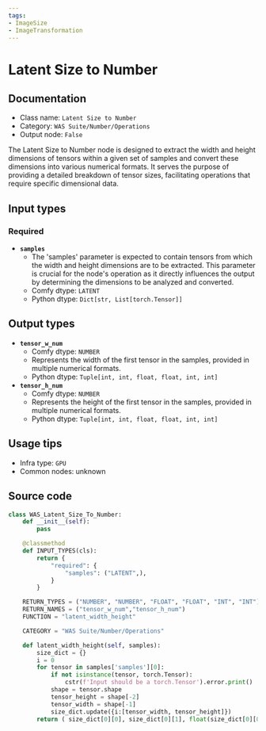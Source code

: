 ```yaml
---
tags:
- ImageSize
- ImageTransformation
---
```


# Latent Size to Number
## Documentation
- Class name: `Latent Size to Number`
- Category: `WAS Suite/Number/Operations`
- Output node: `False`

The Latent Size to Number node is designed to extract the width and height dimensions of tensors within a given set of samples and convert these dimensions into various numerical formats. It serves the purpose of providing a detailed breakdown of tensor sizes, facilitating operations that require specific dimensional data.
## Input types
### Required
- **`samples`**
    - The 'samples' parameter is expected to contain tensors from which the width and height dimensions are to be extracted. This parameter is crucial for the node's operation as it directly influences the output by determining the dimensions to be analyzed and converted.
    - Comfy dtype: `LATENT`
    - Python dtype: `Dict[str, List[torch.Tensor]]`
## Output types
- **`tensor_w_num`**
    - Comfy dtype: `NUMBER`
    - Represents the width of the first tensor in the samples, provided in multiple numerical formats.
    - Python dtype: `Tuple[int, int, float, float, int, int]`
- **`tensor_h_num`**
    - Comfy dtype: `NUMBER`
    - Represents the height of the first tensor in the samples, provided in multiple numerical formats.
    - Python dtype: `Tuple[int, int, float, float, int, int]`
## Usage tips
- Infra type: `GPU`
- Common nodes: unknown


## Source code
```python
class WAS_Latent_Size_To_Number:
    def __init__(self):
        pass

    @classmethod
    def INPUT_TYPES(cls):
        return {
            "required": {
                "samples": ("LATENT",),
            }
        }

    RETURN_TYPES = ("NUMBER", "NUMBER", "FLOAT", "FLOAT", "INT", "INT")
    RETURN_NAMES = ("tensor_w_num","tensor_h_num")
    FUNCTION = "latent_width_height"

    CATEGORY = "WAS Suite/Number/Operations"

    def latent_width_height(self, samples):
        size_dict = {}
        i = 0
        for tensor in samples['samples'][0]:
            if not isinstance(tensor, torch.Tensor):
                cstr(f'Input should be a torch.Tensor').error.print()
            shape = tensor.shape
            tensor_height = shape[-2]
            tensor_width = shape[-1]
            size_dict.update({i:[tensor_width, tensor_height]})
        return ( size_dict[0][0], size_dict[0][1], float(size_dict[0][0]), float(size_dict[0][1]), size_dict[0][0], size_dict[0][1] )

```
